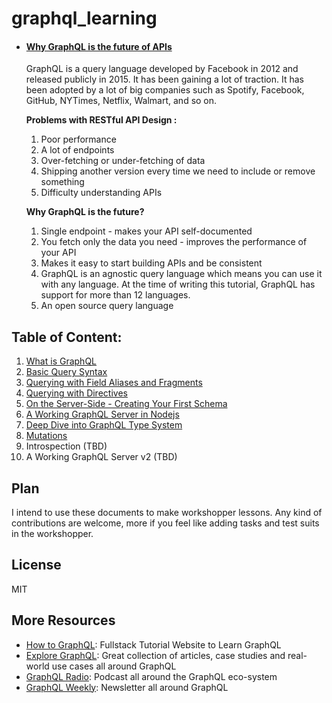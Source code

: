 # graphql_learning


* #### [Why GraphQL is the future of APIs](https://medium.freecodecamp.org/why-graphql-is-the-future-of-apis-6a900fb0bc81)
  GraphQL is a query language developed by Facebook in 2012 and released publicly in 2015. It has been gaining a lot of traction. It has been adopted by a lot of big companies such as Spotify, Facebook, GitHub, NYTimes, Netflix, Walmart, and so on.  
  
  __Problems with RESTful API Design :__
  1. Poor performance
  2. A lot of endpoints
  3. Over-fetching or under-fetching of data
  4. Shipping another version every time we need to include or remove something
  5. Difficulty understanding APIs  
  
  __Why GraphQL is the future?__ 
  1. Single endpoint   - makes your API self-documented
  2. You fetch only the data you need   - improves the performance of your API
  3. Makes it easy to start building APIs and be consistent
  4. GraphQL is an agnostic query language which means you can use it with any language. At the time of writing this tutorial, GraphQL has support for more than 12 languages.
  5. An open source query language
  
## Table of Content:

1. [What is GraphQL](https://github.com/mugli/learning-graphql/blob/master/1.%20What%20is%20GraphQL.md)
2. [Basic Query Syntax](https://github.com/mugli/learning-graphql/blob/master/2.%20Basic%20Query%20Syntax.md)
3. [Querying with Field Aliases and Fragments](https://github.com/mugli/learning-graphql/blob/master/3.%20Querying%20with%20Field%20Aliases%20and%20Fragments.md)
4. [Querying with Directives](https://github.com/mugli/learning-graphql/blob/master/4.%20Querying%20with%20Directives.md)
5. [On the Server-Side - Creating Your First Schema](https://github.com/mugli/learning-graphql/blob/master/5.%20On%20the%20Server-Side%20-%20Creating%20Your%20First%20Schema.md)
6. [A Working GraphQL Server in Nodejs](https://github.com/mugli/learning-graphql/blob/master/6.%20A%20Working%20GraphQL%20Server%20in%20Nodejs.md)
7. [Deep Dive into GraphQL Type System](https://github.com/mugli/learning-graphql/blob/master/7.%20Deep%20Dive%20into%20GraphQL%20Type%20System.md)
8. [Mutations](https://github.com/mugli/learning-graphql/blob/master/8.%20Mutations.md)
9. Introspection (TBD)
10. A Working GraphQL Server v2 (TBD)


## Plan

I intend to use these documents to make workshopper lessons. Any kind of contributions are welcome, more if you feel like adding tasks and test suits in the workshopper.

## License

MIT

## More Resources

- [How to GraphQL](https://www.howtographql.com): Fullstack Tutorial Website to Learn GraphQL 
- [Explore GraphQL](https://www.graphql.com): Great collection of articles, case studies and real-world use cases all around GraphQL
- [GraphQL Radio](https://www.graphqlradio.com): Podcast all around the GraphQL eco-system
- [GraphQL Weekly](https://graphqlweekly.com): Newsletter all around GraphQL


